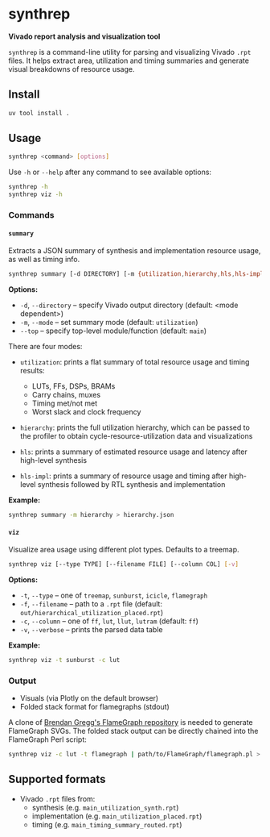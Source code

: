 # synthrep

**Vivado report analysis and visualization tool**

`synthrep` is a command-line utility for parsing and visualizing Vivado `.rpt` files. It helps extract area, utilization and timing summaries and generate visual breakdowns of resource usage.

## Install

```bash
uv tool install .
```

## Usage

```bash
synthrep <command> [options]
```

Use `-h` or `--help` after any command to see available options:

```bash
synthrep -h
synthrep viz -h
```

### Commands

#### `summary`

Extracts a JSON summary of synthesis and implementation resource usage, as well as timing info.

```bash
synthrep summary [-d DIRECTORY] [-m {utilization,hierarchy,hls,hls-impl}] [--top TOP]
```

**Options:**

- `-d`, `--directory` – specify Vivado output directory (default: \<mode dependent\>)
- `-m`, `--mode` – set summary mode (default: `utilization`)
- `--top` – specify top-level module/function (default: `main`)

There are four modes:

- `utilization`: prints a flat summary of total resource usage and timing results:
  - LUTs, FFs, DSPs, BRAMs
  - Carry chains, muxes
  - Timing met/not met
  - Worst slack and clock frequency

- `hierarchy`: prints the full utilization hierarchy, which can be passed to the profiler to obtain cycle-resource-utilization data and visualizations

- `hls`: prints a summary of estimated resource usage and latency after high-level synthesis

- `hls-impl`: prints a summary of resource usage and timing after high-level synthesis followed by RTL synthesis and implementation

**Example:**

```bash
synthrep summary -m hierarchy > hierarchy.json
```

#### `viz`

Visualize area usage using different plot types. Defaults to a treemap.

```bash
synthrep viz [--type TYPE] [--filename FILE] [--column COL] [-v]
```

**Options:**

- `-t`, `--type` – one of `treemap`, `sunburst`, `icicle`, `flamegraph`
- `-f`, `--filename` – path to a `.rpt` file (default: `out/hierarchical_utilization_placed.rpt`)
- `-c`, `--column` – one of `ff`, `lut`, `llut`, `lutram` (default: `ff`)
- `-v`, `--verbose` – prints the parsed data table

**Example:**

```bash
synthrep viz -t sunburst -c lut
```

### Output

- Visuals (via Plotly on the default browser)
- Folded stack format for flamegraphs (stdout)

A clone of [Brendan Gregg's FlameGraph repository](https://github.com/brendangregg/FlameGraph) is needed to generate FlameGraph SVGs. The folded stack output can be directly chained into the FlameGraph Perl script:

```bash
synthrep viz -c lut -t flamegraph | path/to/FlameGraph/flamegraph.pl > flamegraph.svg
```

## Supported formats

- Vivado `.rpt` files from:
  - synthesis (e.g. `main_utilization_synth.rpt`)
  - implementation (e.g. `main_utilization_placed.rpt`)
  - timing (e.g. `main_timing_summary_routed.rpt`)
